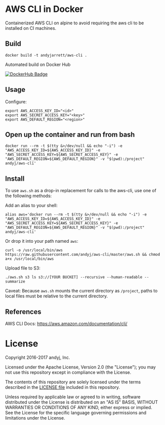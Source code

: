 # AWS CLI in Docker

Containerized AWS CLI on alpine to avoid requiring the aws cli to be installed on CI machines.

## Build

```
docker build -t andyjarrett/aws-cli .
```

Automated build on Docker Hub

[![DockerHub Badge](http://dockeri.co/image/andyjarrett/aws-cli)](https://hub.docker.com/r/andyjarrett/aws-cli/)

## Usage

Configure:

```
export AWS_ACCESS_KEY_ID="<id>"
export AWS_SECRET_ACCESS_KEY="<key>"
export AWS_DEFAULT_REGION="<region>"
```

## Open up the container and run from bash

```
docker run --rm -t $(tty &>/dev/null && echo "-i") -e "AWS_ACCESS_KEY_ID=${AWS_ACCESS_KEY_ID}" -e "AWS_SECRET_ACCESS_KEY=${AWS_SECRET_ACCESS_KEY}" -e "AWS_DEFAULT_REGION=${AWS_DEFAULT_REGION}" -v "$(pwd):/project" andyj/aws-cli'
```


## Install

To use `aws.sh` as a drop-in replacement for calls to the aws-cli, use one of the following methods:


Add an alias to your shell:

```
alias aws='docker run --rm -t $(tty &>/dev/null && echo "-i") -e "AWS_ACCESS_KEY_ID=${AWS_ACCESS_KEY_ID}" -e "AWS_SECRET_ACCESS_KEY=${AWS_SECRET_ACCESS_KEY}" -e "AWS_DEFAULT_REGION=${AWS_DEFAULT_REGION}" -v "$(pwd):/project" andyj/aws-cli'
```

Or drop it into your path named `aws`:

```
curl -o /usr/local/bin/aws https://raw.githubusercontent.com/andyj/aws-cli/master/aws.sh && chmod a+x /usr/local/bin/aws
```

Upload file to S3:

```
./aws.sh s3 ls s3://[YOUR BUCKET] --recursive --human-readable --summarize
```

Caveat: Because `aws.sh` mounts the current directory as `/project`, paths to local files must be relative to the current directory.



## References

AWS CLI Docs: https://aws.amazon.com/documentation/cli/


# License

Copyright 2016-2017 andyj, Inc.

Licensed under the Apache License, Version 2.0 (the "License");
you may not use this repository except in compliance with the License.

The contents of this repository are solely licensed under the terms described in the [LICENSE file](./LICENSE) included in this repository.

Unless required by applicable law or agreed to in writing, software
distributed under the License is distributed on an "AS IS" BASIS,
WITHOUT WARRANTIES OR CONDITIONS OF ANY KIND, either express or implied.
See the License for the specific language governing permissions and
limitations under the License.
